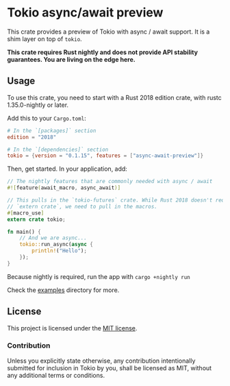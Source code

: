 # Tokio async/await preview

This crate provides a preview of Tokio with async / await support. It is a shim
layer on top of `tokio`.

**This crate requires Rust nightly and does not provide API stability
guarantees. You are living on the edge here.**

## Usage

To use this crate, you need to start with a Rust 2018 edition crate, with rustc
1.35.0-nightly or later.

Add this to your `Cargo.toml`:

```toml
# In the `[packages]` section
edition = "2018"

# In the `[dependencies]` section
tokio = {version = "0.1.15", features = ["async-await-preview"]}
```

Then, get started. In your application, add:

```rust
// The nightly features that are commonly needed with async / await
#![feature(await_macro, async_await)]

// This pulls in the `tokio-futures` crate. While Rust 2018 doesn't require
// `extern crate`, we need to pull in the macros.
#[macro_use]
extern crate tokio;

fn main() {
    // And we are async...
    tokio::run_async(async {
        println!("Hello");
    });
}
```

Because nightly is required, run the app with `cargo +nightly run`

Check the [examples](/async-await) directory for more.

## License

This project is licensed under the [MIT license](LICENSE).

### Contribution

Unless you explicitly state otherwise, any contribution intentionally submitted
for inclusion in Tokio by you, shall be licensed as MIT, without any additional
terms or conditions.
